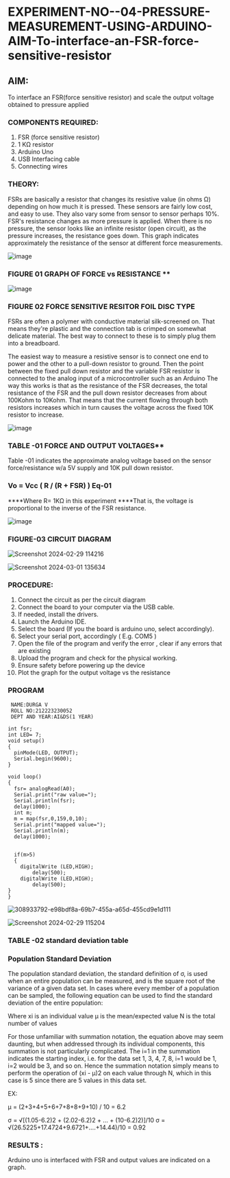 # EXPERIMENT-NO--04-PRESSURE-MEASUREMENT-USING-ARDUINO-AIM-To-interface-an-FSR-force-sensitive-resistor


## AIM: 
To interface an FSR(force sensitive resistor) and scale the output voltage obtained to pressure applied 
 
### COMPONENTS REQUIRED:
1.	FSR  (force sensitive resistor)
2.	1 KΩ resistor 
3.	Arduino Uno 
4.	USB Interfacing cable 
5.	Connecting wires 


### THEORY: 
FSRs are basically a resistor that changes its resistive value (in ohms Ω) depending on how much it is pressed. These sensors are fairly low cost, and easy to use. They also vary some from sensor to sensor perhaps 10%. FSR's resistance changes as more pressure is applied. When there is no pressure, the sensor looks like an infinite resistor (open circuit), as the pressure increases, the resistance goes down. This graph indicates approximately the resistance of the sensor at different force measurements.
 

![image](https://user-images.githubusercontent.com/36288975/163532939-d6888ae1-4068-4d83-86a7-fc4c32d5179e.png)

### FIGURE 01 GRAPH OF FORCE vs RESISTANCE **




![image](https://user-images.githubusercontent.com/36288975/163532957-82d57567-a1c3-48c5-8a87-7ea66d6fca49.png)




### FIGURE 02 FORCE SENSITIVE RESITOR FOIL DISC TYPE  

FSRs are often a polymer with conductive material silk-screened on. That means they're plastic and the connection tab is crimped on somewhat delicate material. The best way to connect to these is to simply plug them into a breadboard.

The easiest way to measure a resistive sensor is to connect one end to power and the other to a pull-down resistor to ground. Then the point between the fixed pull down resistor and the variable FSR resistor is connected to the analog input of a microcontroller such as an Arduino The way this works is that as the resistance of the FSR decreases, the total resistance of the FSR and the pull down resistor decreases from about 100Kohm to 10Kohm. That means that the current flowing through both resistors increases which in turn causes the voltage across the fixed 10K resistor to increase.

 ![image](https://user-images.githubusercontent.com/36288975/163532972-2b909551-12c9-485d-adb1-d1e988d557bd.png)

### TABLE -01 FORCE AND OUTPUT VOLTAGES**
	
  Table -01 indicates the approximate analog voltage based on the sensor force/resistance w/a 5V supply and 10K pull down resistor.

### Vo = Vcc ( R / (R + FSR) )								Eq-01

****Where R= 1KΩ in this experiment 
****That is, the voltage is proportional to the inverse of the FSR resistance.










![image](https://user-images.githubusercontent.com/36288975/163532979-a2a5cb5c-f495-442c-843e-bebb82737a35.png)



### FIGURE-03 CIRCUIT DIAGRAM

![Screenshot 2024-02-29 114216](https://github.com/DurgaV240106/EXPERIMENT-NO--04-PRESSURE-MEASUREMENT-USING-ARDUINO-AIM-To-interface-an-FSR-force-sensitive-resist/assets/144870878/477f21c2-de80-4b2a-b30d-8d4bd0869c48)

![Screenshot 2024-03-01 135634](https://github.com/DurgaV240106/EXPERIMENT-NO--04-PRESSURE-MEASUREMENT-USING-ARDUINO-AIM-To-interface-an-FSR-force-sensitive-resist/assets/144870878/6b2a73c2-e2c4-4082-9a43-e53fdace2b15)


### PROCEDURE:
1.	Connect the circuit as per the circuit diagram 
2.	Connect the board to your computer via the USB cable.
3.	If needed, install the drivers.
4.	Launch the Arduino IDE.
5.	Select the board (If you the board is arduino uno, select accordingly).
6.	Select your serial port, accordingly ( E.g. COM5 )
7.	Open the file of the program  and verify the error , clear if any errors that are existing 
8.	Upload the program and check for the physical working. 
9.	Ensure safety before powering up the device 
10.	Plot the graph for the output voltage vs the resistance 


### PROGRAM 
```
 NAME:DURGA V
 ROLL NO:212223230052
 DEPT AND YEAR:AI&DS(1 YEAR)

int fsr;
int LED= 7;
void setup()
{
  pinMode(LED, OUTPUT);
  Serial.begin(9600);
}

void loop()
{
  fsr= analogRead(A0);
  Serial.print("raw value=");
  Serial.println(fsr);
  delay(1000);
  int m;
  m = map(fsr,0,159,0,10);
  Serial.print("mapped value=");
  Serial.println(m);
  delay(1000);
  
  
  if(m>5)
  {
    digitalWrite (LED,HIGH);
    	delay(500);
    digitalWrite (LED,HIGH);
    	delay(500);
}
}
```
 
 
 
 
 
 
 
 
 
 
 
 
![308933792-e98bdf8a-69b7-455a-a65d-455cd9e1d111](https://github.com/DurgaV240106/EXPERIMENT-NO--04-PRESSURE-MEASUREMENT-USING-ARDUINO-AIM-To-interface-an-FSR-force-sensitive-resist/assets/144870878/f00106cf-3e65-411e-9694-08ea13b3448b)
 
 

![Screenshot 2024-02-29 115204](https://github.com/DurgaV240106/EXPERIMENT-NO--04-PRESSURE-MEASUREMENT-USING-ARDUINO-AIM-To-interface-an-FSR-force-sensitive-resist/assets/144870878/6e522613-f2bb-4bb7-9aaa-dfba5c7d5f10)



### TABLE -02 standard deviation table 
### Population Standard Deviation
The population standard deviation, the standard definition of σ, is used when an entire population can be measured, and is the square root of the variance of a given data set. In cases where every member of a population can be sampled, the following equation can be used to find the standard deviation of the entire population:



Where
xi is an individual value
μ is the mean/expected value
N is the total number of values

For those unfamiliar with summation notation, the equation above may seem daunting, but when addressed through its individual components, this summation is not particularly complicated. The i=1 in the summation indicates the starting index, i.e. for the data set 1, 3, 4, 7, 8, i=1 would be 1, i=2 would be 3, and so on. Hence the summation notation simply means to perform the operation of (xi - μ)2 on each value through N, which in this case is 5 since there are 5 values in this data set.

EX:        

μ = (2+3+4+5+6+7+8+8+9+10) / 10 = 6.2

σ = √[(1.05-6.2)2 + (2.02-6.2)2 + ... + (10-6.2)2)]/10 σ = √(26.5225+17.4724+9.6721+....+14.44)/10 = 0.92















### RESULTS : 

Arduino uno is interfaced with FSR and output values are indicated on a graph.
